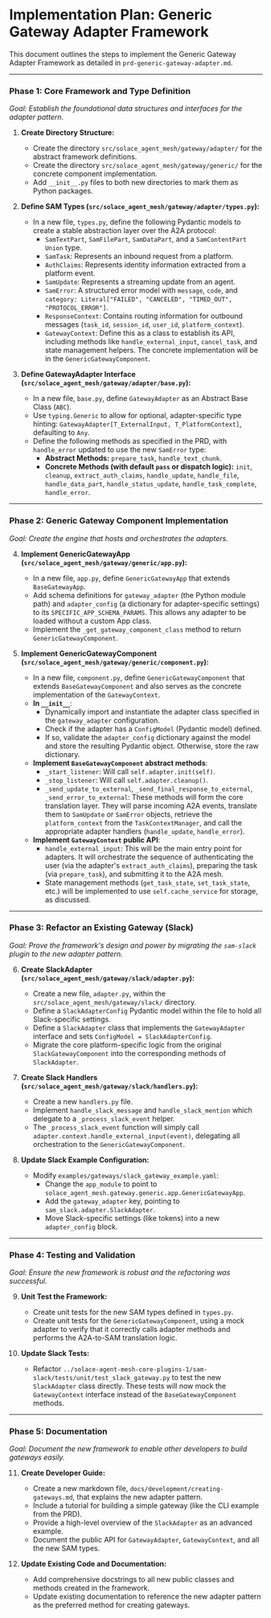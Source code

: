 # Implementation Plan: Generic Gateway Adapter Framework

This document outlines the steps to implement the Generic Gateway Adapter Framework as detailed in `prd-generic-gateway-adapter.md`.

---

### **Phase 1: Core Framework and Type Definition**
*Goal: Establish the foundational data structures and interfaces for the adapter pattern.*

1.  **Create Directory Structure:**
    *   Create the directory `src/solace_agent_mesh/gateway/adapter/` for the abstract framework definitions.
    *   Create the directory `src/solace_agent_mesh/gateway/generic/` for the concrete component implementation.
    *   Add `__init__.py` files to both new directories to mark them as Python packages.

2.  **Define SAM Types (`src/solace_agent_mesh/gateway/adapter/types.py`):**
    *   In a new file, `types.py`, define the following Pydantic models to create a stable abstraction layer over the A2A protocol:
        *   `SamTextPart`, `SamFilePart`, `SamDataPart`, and a `SamContentPart` `Union` type.
        *   `SamTask`: Represents an inbound request from a platform.
        *   `AuthClaims`: Represents identity information extracted from a platform event.
        *   `SamUpdate`: Represents a streaming update from an agent.
        *   `SamError`: A structured error model with `message`, `code`, and `category: Literal["FAILED", "CANCELED", "TIMED_OUT", "PROTOCOL_ERROR"]`.
        *   `ResponseContext`: Contains routing information for outbound messages (`task_id`, `session_id`, `user_id`, `platform_context`).
        *   `GatewayContext`: Define this as a class to establish its API, including methods like `handle_external_input`, `cancel_task`, and state management helpers. The concrete implementation will be in the `GenericGatewayComponent`.

3.  **Define GatewayAdapter Interface (`src/solace_agent_mesh/gateway/adapter/base.py`):**
    *   In a new file, `base.py`, define `GatewayAdapter` as an Abstract Base Class (`ABC`).
    *   Use `typing.Generic` to allow for optional, adapter-specific type hinting: `GatewayAdapter[T_ExternalInput, T_PlatformContext]`, defaulting to `Any`.
    *   Define the following methods as specified in the PRD, with `handle_error` updated to use the new `SamError` type:
        *   **Abstract Methods:** `prepare_task`, `handle_text_chunk`.
        *   **Concrete Methods (with default `pass` or dispatch logic):** `init`, `cleanup`, `extract_auth_claims`, `handle_update`, `handle_file`, `handle_data_part`, `handle_status_update`, `handle_task_complete`, `handle_error`.

---

### **Phase 2: Generic Gateway Component Implementation**
*Goal: Create the engine that hosts and orchestrates the adapters.*

4.  **Implement GenericGatewayApp (`src/solace_agent_mesh/gateway/generic/app.py`):**
    *   In a new file, `app.py`, define `GenericGatewayApp` that extends `BaseGatewayApp`.
    *   Add schema definitions for `gateway_adapter` (the Python module path) and `adapter_config` (a dictionary for adapter-specific settings) to its `SPECIFIC_APP_SCHEMA_PARAMS`. This allows any adapter to be loaded without a custom App class.
    *   Implement the `_get_gateway_component_class` method to return `GenericGatewayComponent`.

5.  **Implement GenericGatewayComponent (`src/solace_agent_mesh/gateway/generic/component.py`):**
    *   In a new file, `component.py`, define `GenericGatewayComponent` that extends `BaseGatewayComponent` and also serves as the concrete implementation of the `GatewayContext`.
    *   **In `__init__`**:
        *   Dynamically import and instantiate the adapter class specified in the `gateway_adapter` configuration.
        *   Check if the adapter has a `ConfigModel` (Pydantic model) defined.
        *   If so, validate the `adapter_config` dictionary against the model and store the resulting Pydantic object. Otherwise, store the raw dictionary.
    *   **Implement `BaseGatewayComponent` abstract methods**:
        *   `_start_listener`: Will call `self.adapter.init(self)`.
        *   `_stop_listener`: Will call `self.adapter.cleanup()`.
        *   `_send_update_to_external`, `_send_final_response_to_external`, `_send_error_to_external`: These methods will form the core translation layer. They will parse incoming A2A events, translate them to `SamUpdate` or `SamError` objects, retrieve the `platform_context` from the `TaskContextManager`, and call the appropriate adapter handlers (`handle_update`, `handle_error`).
    *   **Implement `GatewayContext` public API**:
        *   `handle_external_input`: This will be the main entry point for adapters. It will orchestrate the sequence of authenticating the user (via the adapter's `extract_auth_claims`), preparing the task (via `prepare_task`), and submitting it to the A2A mesh.
        *   State management methods (`get_task_state`, `set_task_state`, etc.) will be implemented to use `self.cache_service` for storage, as discussed.

---

### **Phase 3: Refactor an Existing Gateway (Slack)**
*Goal: Prove the framework's design and power by migrating the `sam-slack` plugin to the new adapter pattern.*

6.  **Create SlackAdapter (`src/solace_agent_mesh/gateway/slack/adapter.py`):**
    *   Create a new file, `adapter.py`, within the `src/solace_agent_mesh/gateway/slack/` directory.
    *   Define a `SlackAdapterConfig` Pydantic model within the file to hold all Slack-specific settings.
    *   Define a `SlackAdapter` class that implements the `GatewayAdapter` interface and sets `ConfigModel = SlackAdapterConfig`.
    *   Migrate the core platform-specific logic from the original `SlackGatewayComponent` into the corresponding methods of `SlackAdapter`.

7.  **Create Slack Handlers (`src/solace_agent_mesh/gateway/slack/handlers.py`):**
    *   Create a new `handlers.py` file.
    *   Implement `handle_slack_message` and `handle_slack_mention` which delegate to a `_process_slack_event` helper.
    *   The `_process_slack_event` function will simply call `adapter.context.handle_external_input(event)`, delegating all orchestration to the `GenericGatewayComponent`.

8.  **Update Slack Example Configuration:**
    *   Modify `examples/gateways/slack_gateway_example.yaml`:
        *   Change the `app_module` to point to `solace_agent_mesh.gateway.generic.app.GenericGatewayApp`.
        *   Add the `gateway_adapter` key, pointing to `sam_slack.adapter.SlackAdapter`.
        *   Move Slack-specific settings (like tokens) into a new `adapter_config` block.

---

### **Phase 4: Testing and Validation**
*Goal: Ensure the new framework is robust and the refactoring was successful.*

9.  **Unit Test the Framework:**
    *   Create unit tests for the new SAM types defined in `types.py`.
    *   Create unit tests for the `GenericGatewayComponent`, using a mock adapter to verify that it correctly calls adapter methods and performs the A2A-to-SAM translation logic.

10. **Update Slack Tests:**
    *   Refactor `../solace-agent-mesh-core-plugins-1/sam-slack/tests/unit/test_slack_gateway.py` to test the new `SlackAdapter` class directly. These tests will now mock the `GatewayContext` interface instead of the `BaseGatewayComponent` methods.

---

### **Phase 5: Documentation**
*Goal: Document the new framework to enable other developers to build gateways easily.*

11. **Create Developer Guide:**
    *   Create a new markdown file, `docs/development/creating-gateways.md`, that explains the new adapter pattern.
    *   Include a tutorial for building a simple gateway (like the CLI example from the PRD).
    *   Provide a high-level overview of the `SlackAdapter` as an advanced example.
    *   Document the public API for `GatewayAdapter`, `GatewayContext`, and all the new SAM types.

12. **Update Existing Code and Documentation:**
    *   Add comprehensive docstrings to all new public classes and methods created in the framework.
    *   Update existing documentation to reference the new adapter pattern as the preferred method for creating gateways.
